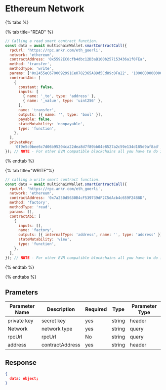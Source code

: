 # Ethereum Network

{% tabs %}

{% tab title="READ" %}

```js
// Calling a read smart contract function.
const data = await multichainWallet.smartContractCall({
  rpcUrl: 'https://rpc.ankr.com/eth_goerli',
  network: 'ethereum',
  contractAddress: '0x5592EC0cfb4dbc12D3aB100b257153436a1f0FEa',
  method: 'transfer',
  methodType: 'write',
  params: ['0x2455eC6700092991Ce0782365A89d5Cd89c8Fa22', '1000000000000000000'],
  contractAbi: [
    {
      constant: false,
      inputs: [
        { name: '_to', type: 'address' },
        { name: '_value', type: 'uint256' },
      ],
      name: 'transfer',
      outputs: [{ name: '', type: 'bool' }],
      payable: false,
      stateMutability: 'nonpayable',
      type: 'function',
    },
  ],
  privateKey:
    '0f9e5c0bee6c7d06b95204ca22dea8d7f89bb04e8527a2c59e134d185d9af8ad',
}); // NOTE - For other EVM compatible blockchains all you have to do is change the rpcUrl.
```

{% endtab %}

{% tab title="WRITE"%}

```js
// calling a write smart contract function.
const data = await multichainWallet.smartContractCall({
  rpcUrl: 'https://rpc.ankr.com/eth_goerli',
  network: 'ethereum',
  contractAddress: '0x7a250d5630B4cF539739dF2C5dAcb4c659F2488D',
  method: 'factory',
  methodType: 'read',
  params: [],
  contractAbi: [
    {
      inputs: [],
      name: 'factory',
      outputs: [{ internalType: 'address', name: '', type: 'address' }],
      stateMutability: 'view',
      type: 'function',
    },
  ],
}); // NOTE - For other EVM compatible blockchains all you have to do is change the rpcUrl.
```

{% endtab %}

{% endtabs %}

## Prameters

| Parameter Name | Description | Required | Type | Parameter Type |
|----------------|-------------|----------|------|----------------|
| private key | secret key | yes | string | header
| Network | network type | yes | string | query
| rpcUrl | rpcUrl | No | string | query
| address | contractAddress | yes | string | header

## Response

````json
{
  data: object;
}
````